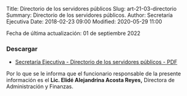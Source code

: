 Title: Directorio de los servidores públicos
Slug: art-21-03-directorio
Summary: Directorio de los servidores públicos.
Author: Secretaría Ejecutiva
Date: 2018-02-23 09:00
Modified: 2020-05-29 11:00


Fecha de última actualización: 01 de septiembre 2022


### Descargar

* [Secretaría Ejecutiva - Directorio de los servidores públicos - PDF](directorio-2022.pdf)

Por lo que se le informa que el funcionario responsable de la presente información es el **Lic. Elidé Alejandrina Acosta Reyes,** Directora de Administración y Finanzas.
